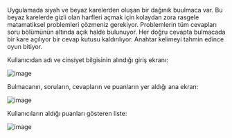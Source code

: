 Uygulamada siyah ve beyaz karelerden oluşan bir dağınık buulmaca var. Bu beyaz karelerde gizli olan harfleri açmak için kolaydan zora rasgele matamatiksel problemleri çözmeniz gerekiyor. Problemlerin tüm cevapları soru bölümünün altında açık halde bulunuyor. Her doğru cevapta bulmacada bir kare açılıyor bir cevap kutusu kaldırılıyor. Anahtar kelimeyi tahmin edince oyun bitiyor.

Kullanıcıdan adı ve cinsiyet bilgisinin alındığı giriş ekranı:

![image](https://github.com/user-attachments/assets/2a625700-35df-497a-88bf-94f6222c8a7e)

Bulmacanın, soruların, cevapların ve puanların yer aldığı ana ekran:

![image](https://github.com/user-attachments/assets/a2bf5087-0f7d-4cf8-b17b-d32ce0aa6a25)

Kullanıcıların aldığı puanları gösteren liste:

![image](https://github.com/user-attachments/assets/5e831ab5-cef4-4f0b-b946-de09c020537a)



